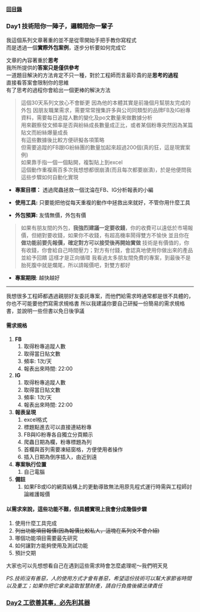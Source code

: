 #### [回目錄](../README.md)
### Day1 技術陪你一陣子，邏輯陪你一輩子

我這個系列文章著重的並不是從零開始手把手教你寫程式  
而是透過一個**實際外包案例**，逐步分析要如何完成它

文章的內容著重於**思考**  
我所所提供的**答案只是僅供參考**  
一道題目解決的方法肯定不只一種，對於工程師而言最珍貴的是**思考的過程**  
直接看答案會限制你的思維  
有了思考的過程你會給出一個更棒的解決方法  

>這個30天系列文放心不會斷更
因為他的本體其實是前幾個月幫朋友完成的外包
因朋友職業需求，需要常常搜集許多與公司同類型的品牌FB及IG紛專資料，需要每日追蹤人數的變化及po文數量來做數據分析  
用來觀察發文頻率是否與紛絲成長數量成正比，或者某個粉專突然因為某篇貼文而紛絲爆量成長  
有這些數據後比較方便研擬各項策略  
但需要追蹤的FB跟IG紛絲團的數量加起來超過200個(真的狂，這是現實案例)  
如果靠手指一個一個點開，複製貼上到excel  
這個動作重複兩百多次我想想都很崩潰(而且每次都要崩潰)，於是他便問我這些步驟如何自動化實現  

* **專案目標：**
透過爬蟲拯救一個沈淪在FB、IG分析報表的小編

* **使用工具:**
只要能把他從每天重複的動作中拯救出來就好，不管你用什麼工具

* **外包預算:**
友情無價，外包有價
>如果有朋友間的外包，**我強烈建議一定要收錢**，你的收費可以遠低於市場報價，但絕對要收錢，如果你不收錢，有超高機率鬧得雙方不愉快
並且你在**做功能前要先報價，確定對方可以接受後再開始實做**
技術是有價值的，你有收錢，你會給自己時間壓力；對方有付錢，會認真地使用你做出來的產品並給予回饋
這樣才是正向循環
我看過太多朋友間免費的專案，到最後不是胎死腹中就是爛尾，所以請報價吧，對雙方都好

* **專案期限**:
越快越好

----
我想很多工程師都遇過親朋好友委託專案，而他們給需求時通常都是很不具體的，你也不可能要他們寫需求規格書
所以我建議你要自己研擬一份簡易的需求規格書，並說明一些但書以免日後爭議

#### 需求規格
1. **FB**
    1. 取得粉專追蹤人數
    2. 取得當日貼文數
    3. 頻率: 1次/天
    4. 報表出來時間: 22:00
2. **IG**
    1. 取得粉專追蹤人數
    2. 取得當日貼文數
    3. 頻率: 1次/天
    4. 報表出來時間: 22:00
3. **報表呈現**
    1. excel格式
    2. 標題點進去可以直接連結粉專
    3. FB與IG粉專各自獨立分頁顯示
    4. 爬蟲日期為欄，粉專標題為列
    5. 首欄與首列需要凍結窗格，方便使用者操作
    6. 插入日期為倒序插入，由近到遠
4. **專案執行位置**
    1. 自己電腦
5. **備註**
    1. 如果FB或IG的網頁結構上的更動導致無法用原先程式運行時需與工程師討論維護報價

#### 以需求來說，這些功能不難，但具體實現上我會分成幾個步驟

1. 使用什麼工具完成
2. ~~列出功能項目報價(因為報價比較私人，這塊在系列文不會介紹)~~
3. 哪個功能項目需要最先研究
4. 如何讓對方能夠使用及測試功能
5. 預計交期

大家也可以先想想看自己在遇到這些需求時會怎麼處理呢～我們明天見

*PS.技術沒有善惡，人的使用方式才會有善惡，希望這份技術可以幫大家節省時間以及重工；如果你把它拿來盜取智慧財產，請自行負擔後續法律責任*
### [Day2 工欲善其事，必先利其器](../day2/README.md)